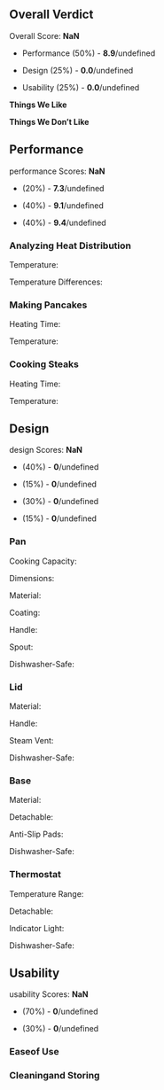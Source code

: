 Overall Verdict
---------------

Overall Score: **NaN**

*   Performance (50%) - **8.9**/undefined
    
*   Design (25%) - **0.0**/undefined
    
*   Usability (25%) - **0.0**/undefined
    

**Things We Like**

**Things We Don’t Like**

Performance
-----------

performance Scores: **NaN**

*   (20%) - **7.3**/undefined
    
*   (40%) - **9.1**/undefined
    
*   (40%) - **9.4**/undefined
    

### Analyzing Heat Distribution

Temperature:

Temperature Differences:

### Making Pancakes

Heating Time:

Temperature:

### Cooking Steaks

Heating Time:

Temperature:

Design
------

design Scores: **NaN**

*   (40%) - **0**/undefined
    
*   (15%) - **0**/undefined
    
*   (30%) - **0**/undefined
    
*   (15%) - **0**/undefined
    

### Pan

Cooking Capacity:

Dimensions:

Material:

Coating:

Handle:

Spout:

Dishwasher-Safe:

### Lid

Material:

Handle:

Steam Vent:

Dishwasher-Safe:

### Base

Material:

Detachable:

Anti-Slip Pads:

Dishwasher-Safe:

### Thermostat

Temperature Range:

Detachable:

Indicator Light:

Dishwasher-Safe:

Usability
---------

usability Scores: **NaN**

*   (70%) - **0**/undefined
    
*   (30%) - **0**/undefined
    

### Easeof Use

### Cleaningand Storing